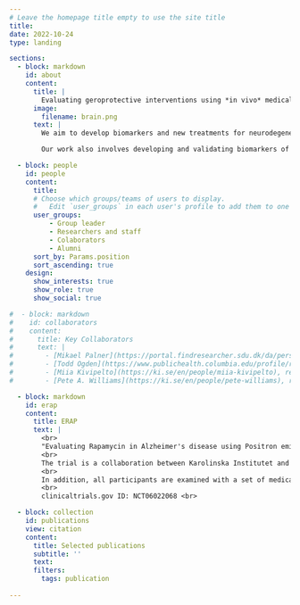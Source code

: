 ```yaml
---
# Leave the homepage title empty to use the site title
title:
date: 2022-10-24
type: landing

sections:
  - block: markdown
    id: about 
    content:
      title: |
        Evaluating geroprotective interventions using *in vivo* medical imaging 
      image:
        filename: brain.png
      text: |
        We aim to develop biomarkers and new treatments for neurodegenerative diseases. We do this by applying medical imaging techniques, such as MRI, PET and CT, to pre-clinical models of neurodegeneration, as well as human patients. Currently, we are running an academically sponsored phase IIa trial in early Alzheimer's disease, where we assess the effect of the drug sirolimus (a.k.a. rapamycin) on neurodegeneration, brain metabolism and aging processes. <br> 

        Our work also involves developing and validating biomarkers of aging that can be used as endpoints in clinical trials of geroprotective compounds. To this end, we apply machine learning models to large batches of multi-modal imaging data to estimate the biological age of different organ-systems in the human body.

  - block: people
    id: people
    content:
      title:
      # Choose which groups/teams of users to display.
      #   Edit `user_groups` in each user's profile to add them to one or more of these groups.
      user_groups:
          - Group leader
          - Researchers and staff
          - Colaborators
          - Alumni
      sort_by: Params.position
      sort_ascending: true
    design:
      show_interests: true
      show_role: true
      show_social: true

#  - block: markdown
#    id: collaborators
#    content:
#      title: Key Collaborators
#      text: |
#        - [Mikael Palner](https://portal.findresearcher.sdu.dk/da/persons/mpalner), small-animal PET imaging research group leader at the University of Southern Denmark. <br>
#        - [Todd Ogden](https://www.publichealth.columbia.edu/profile/r-todd-ogden-phd), vice chair of Columbia University #Department of Biostatistics, NYC, USA. <br> 
#        - [Miia Kivipelto](https://ki.se/en/people/miia-kivipelto), research group leader and head of Karolinska Hospital Theme Aging R&D. <br>
#        - [Pete A. Williams](https://ki.se/en/people/pete-williams), research group leader at KI/St Eriks Eye Hospital. <br>

  - block: markdown
    id: erap
    content:
      title: ERAP
      text: |
        <br>
        "Evaluating Rapamycin in Alzheimer's disease using Positron emission tomography" (or ERAP for short) is a clinical phase IIa pilot trial. In this one-arm, open-label trial, we assess if the drug rapamycin/sirolimus can be repurposed as a treatment for dementia disorders and neurodegeneration. <br>
        <br>
        The trial is a collaboration between Karolinska Institutet and the Karolinska Hospital Memory Clinic in Solna, Sweden. It was initiated on September 1, 2023, and patients with early-stage Alzheimer's disease or mild cognitive impairment are currently being enrolled by invitation. Participants are treated for six months with a weekly dose of 7 mg sirolimus. Before and at the end of the treatment, all participants undergo a series of examinations where we quantify the change in cerebral glucose metabolism, cerebral blood flow, disease-markers in the CSF and cognition. <br>
        <br>
        In addition, all participants are examined with a set of medical imaging techniques to quatify change in heart function, bone and muscle density, retinal nerve layer thickness, as well as atherosclerotic- and periodontal inflammation. The purpose of these examinations is to assess if rapamycin affects age-related pathological processes in organs and tissues also outside the central nervous system.  <br>  
        <br>  
        clinicaltrials.gov ID: NCT06022068 <br>

  - block: collection
    id: publications
    view: citation
    content:
      title: Selected publications 
      subtitle: ''
      text:
      filters:
        tags: publication
  
---
```

